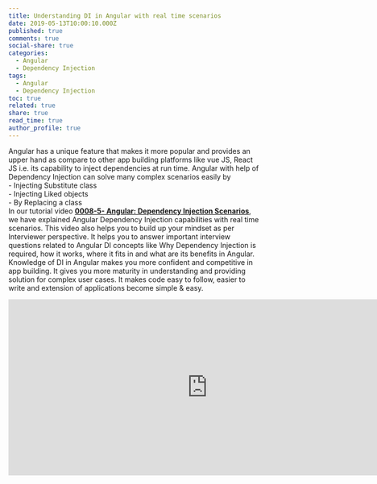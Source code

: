 ```yaml
---
title: Understanding DI in Angular with real time scenarios
date: 2019-05-13T10:00:10.000Z
published: true
comments: true
social-share: true
categories:
  - Angular
  - Dependency Injection
tags:
  - Angular
  - Dependency Injection
toc: true
related: true
share: true
read_time: true
author_profile: true
---
```


<p>Angular has a unique feature that makes it more popular and provides an upper hand as compare to other app building platforms like vue JS, React JS i.e. its capability to inject dependencies at run time. Angular with help of Dependency Injection can solve many complex scenarios easily by<br />
- Injecting Substitute class<br />
- Injecting Liked objects<br />
- By Replacing a class<br />
In our tutorial video <a href="https://www.youtube.com/watch?v=UKBknWuXD3A" target="_blank" rel="noopener noreferrer"><strong>0008-5- Angular: Dependency Injection Scenarios</strong></a>, we have explained Angular Dependency Injection capabilities with real time scenarios. This video also helps you to build up your mindset as per Interviewer perspective. It helps you to answer important interview questions related to Angular DI concepts like Why Dependency Injection is required, how it works, where it fits in and what are its benefits in Angular. Knowledge of DI in Angular makes you more confident and competitive in app building. It gives you more maturity in understanding and providing solution for complex user cases. It makes code easy to follow, easier to write and extension of applications become simple &amp; easy.</p>
<p><iframe width="790" height="350" src="https://www.youtube.com/embed/UKBknWuXD3A" frameborder="0" allow="accelerometer; autoplay; encrypted-media; gyroscope; picture-in-picture" allowfullscreen></iframe></p>
